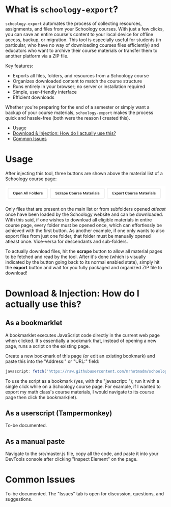 # What is `schoology-export`?

`schoology-export` automates the process of collecting resources, assignments, and files from your Schoology courses. With just a few clicks, you can save an entire course's content to your local device for offline access, backup, or migration. This tool is especially useful for students (in particular, who have no way of downloading courses files efficiently) and educators who want to archive their course materials or transfer them to another platform via a ZIP file.

Key features:
- Exports all files, folders, and resources from a Schoology course
- Organizes downloaded content to match the course structure
- Runs entirely in your browser; no server or installation required
- Simple, user-friendly interface
- Efficient downloads

Whether you're preparing for the end of a semester or simply want a backup of your course materials, `schoology-export` makes the process quick and hassle-free (both were the reason I created this).

* [Usage](#Usage)
* [Download & Injection: How do I actually use this?](#download--injection-how-do-i-actually-use-this)
* [Common Issues](#Common-Issues)

# Usage
After injecting this tool, three buttons are shown above the material list of a Schoology course page:

![ui](/images/ui.png)

Only files that are present on the main list or from subfolders opened *atleast* once have been loaded by the Schoology website and can be downloaded. With this said, if one wishes to download all eligible materials in entire course page, every folder must be opened once, which can effortlessly be achieved with the first button. As another example, if one only wants to also export files from just one folder, that folder must be manually opened atleast once. Vice-versa for descendants and sub-folders.

To actually download files, hit the **scrape** button to allow all material pages to be fetched and read by the tool. After it's done (which is visually indicated by the button going back to its normal enabled state), simply hit the **export** button and wait for you fully packaged and organized ZIP file to download!

# Download & Injection: How do I actually use this?
## As a bookmarklet
A bookmarklet executes JavaScript code directly in the current web page when clicked. It's essentially a bookmark that, instead of opening a new page, runs a script on the existing page.

Create a new bookmark of this page (or edit an existing bookmark) and paste this into the "Address:" or "URL:" field:
```js
javascript: fetch("https://raw.githubusercontent.com/mrhotmadm/schoology-export/refs/heads/main/src/dist/master.js").then(t=>t.text()).then(eval);
```

To use the script as a bookmark (yes, with the "javascript: "); run it with a single click while on a Schoology course page.
For example, if I wanted to export my math class's course materials, I would navigate to its course page then click the bookmark(let).

## As a userscript (Tampermonkey)
To-be documented.

## As a manual paste
Navigate to the src/master.js file, copy all the code, and paste it into your DevTools console after clicking "Inspect Element" on the page.

# Common Issues
To-be documented. The "Issues" tab is open for discussion, questions, and suggestions.